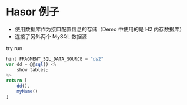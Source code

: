 # Hasor 例子

- 使用数据库作为接口配置信息的存储（Demo 中使用的是 H2 内存数据库）
- 连接了另外两个 MySQL 数据源

try run

```js
hint FRAGMENT_SQL_DATA_SOURCE = "ds2"
var dd = @@sql() <%
    show tables;
%>
return [
    dd(),
    myName()
]
```